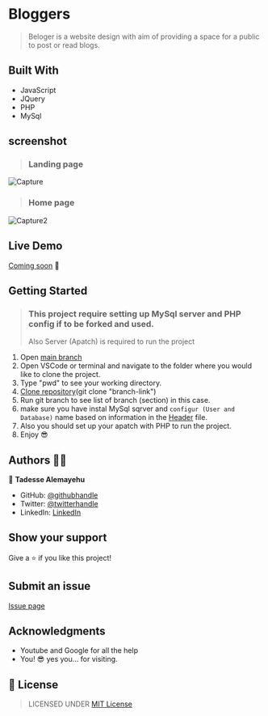 # Bloggers

> Beloger is a website design with aim of providing a space for a public to post or read blogs.

## Built With

- JavaScript
- JQuery
- PHP
- MySql

## screenshot
> ### Landing page
![Capture](https://user-images.githubusercontent.com/69077061/165298973-92bcd0ba-1180-4644-bcf2-189052970a38.PNG)
> ### Home page
![Capture2](https://user-images.githubusercontent.com/69077061/165298980-bf7b5ddc-0eb2-488f-8c3b-9b65e9eb5caf.PNG)

## Live Demo

[Coming soon]() 🙂

## Getting Started
> ### This project require setting up MySql server and PHP config if to be forked and used. 
> Also Server (Apatch) is required to run the project
1. Open [main branch](https://github.com/Tadesse-Alemayehu/Math-Magicians)
2. Open VSCode or terminal and navigate to the folder where you would like to clone the project.
3. Type "pwd" to see your working directory.
4. [Clone repository](https://github.com/Tadesse-Alemayehu/Math-Magicians)(git clone "branch-link")
5. Run git branch to see list of branch (section) in this case.
6. make sure you have instal MySql sqrver and `configur (User and Database)` name based on information in the [Header](https://github.com/Tadesse-Alemayehu/Blog/blob/preview-update/header.php) file.
7. Also you should set up your apatch with PHP to run the project.
8. Enjoy 😎

## Authors 👱‍♂️

👤 **Tadesse Alemayehu**

- GitHub: [@githubhandle](https://github.com/Tadesse-Alemayehu)
- Twitter: [@twitterhandle](https://twitter.com/TadesseWebDev)
- LinkedIn: [LinkedIn](https://www.linkedin.com/in/tadesse-alemayehu-60141a221/)

## Show your support

Give a ⭐️ if you like this project!

## Submit an issue

[Issue page](https://github.com/Tadesse-Alemayehu/Blog/issues)

## Acknowledgments

- Youtube and Google for all the help
- You! 😎 yes you... for visiting.

## 📝 License

> LICENSED UNDER [MIT License](LICENSE)
